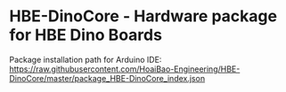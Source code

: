 # HBE-DinoCore - Hardware package for HBE Dino Boards
Package installation path for Arduino IDE:<br />
https://raw.githubusercontent.com/HoaiBao-Engineering/HBE-DinoCore/master/package_HBE-DinoCore_index.json

